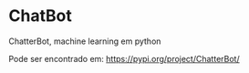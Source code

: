 # ChatBot
ChatterBot, machine learning em python



Pode ser encontrado em:
https://pypi.org/project/ChatterBot/
